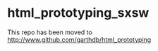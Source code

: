 html_prototyping_sxsw
=====================

This repo has been moved to http://www.github.com/garthdb/html_prototyping
